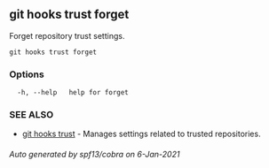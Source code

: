 ## git hooks trust forget

Forget repository trust settings.

```
git hooks trust forget
```

### Options

```
  -h, --help   help for forget
```

### SEE ALSO

* [git hooks trust](git_hooks_trust.md)	 - Manages settings related to trusted repositories.

###### Auto generated by spf13/cobra on 6-Jan-2021
